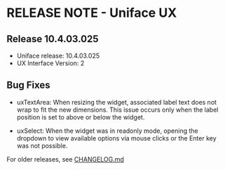 # RELEASE NOTE - Uniface UX

## Release 10.4.03.025
- Uniface release: 10.4.03.025
- UX Interface Version: 2

## Bug Fixes
- uxTextArea: When resizing the widget, associated label text does not wrap to fit the new dimensions. This issue occurs only when the label position is set to above or below the widget.

- uxSelect: When the widget was in readonly mode, opening the dropdown to view available options via mouse clicks or the Enter key was not possible.

For older releases, see [CHANGELOG.md](CHANGELOG.md)
